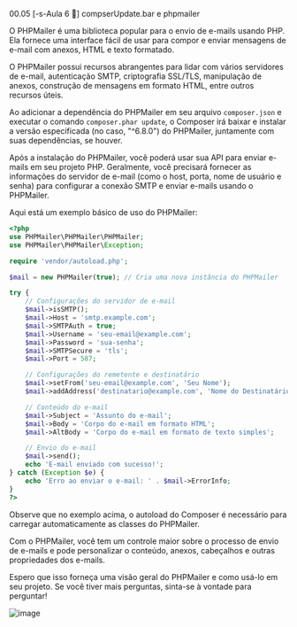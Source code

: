 00.05 [-s-Aula 6 🔽] compserUpdate.bar e phpmailer

O PHPMailer é uma biblioteca popular para o envio de e-mails usando PHP. Ela fornece uma interface fácil de usar para compor e enviar mensagens de e-mail com anexos, HTML e texto formatado.

O PHPMailer possui recursos abrangentes para lidar com vários servidores de e-mail, autenticação SMTP, criptografia SSL/TLS, manipulação de anexos, construção de mensagens em formato HTML, entre outros recursos úteis.

Ao adicionar a dependência do PHPMailer em seu arquivo `composer.json` e executar o comando `composer.phar update`, o Composer irá baixar e instalar a versão especificada (no caso, "^6.8.0") do PHPMailer, juntamente com suas dependências, se houver.

Após a instalação do PHPMailer, você poderá usar sua API para enviar e-mails em seu projeto PHP. Geralmente, você precisará fornecer as informações do servidor de e-mail (como o host, porta, nome de usuário e senha) para configurar a conexão SMTP e enviar e-mails usando o PHPMailer.

Aqui está um exemplo básico de uso do PHPMailer:

```php
<?php
use PHPMailer\PHPMailer\PHPMailer;
use PHPMailer\PHPMailer\Exception;

require 'vendor/autoload.php';

$mail = new PHPMailer(true); // Cria uma nova instância do PHPMailer

try {
    // Configurações do servidor de e-mail
    $mail->isSMTP();
    $mail->Host = 'smtp.example.com';
    $mail->SMTPAuth = true;
    $mail->Username = 'seu-email@example.com';
    $mail->Password = 'sua-senha';
    $mail->SMTPSecure = 'tls';
    $mail->Port = 587;

    // Configurações do remetente e destinatário
    $mail->setFrom('seu-email@example.com', 'Seu Nome');
    $mail->addAddress('destinatario@example.com', 'Nome do Destinatário');

    // Conteúdo do e-mail
    $mail->Subject = 'Assunto do e-mail';
    $mail->Body = 'Corpo do e-mail em formato HTML';
    $mail->AltBody = 'Corpo do e-mail em formato de texto simples';

    // Envio do e-mail
    $mail->send();
    echo 'E-mail enviado com sucesso!';
} catch (Exception $e) {
    echo 'Erro ao enviar o e-mail: ' . $mail->ErrorInfo;
}
?>
```

Observe que no exemplo acima, o autoload do Composer é necessário para carregar automaticamente as classes do PHPMailer.

Com o PHPMailer, você tem um controle maior sobre o processo de envio de e-mails e pode personalizar o conteúdo, anexos, cabeçalhos e outras propriedades dos e-mails.

Espero que isso forneça uma visão geral do PHPMailer e como usá-lo em seu projeto. Se você tiver mais perguntas, sinta-se à vontade para perguntar!

![image](https://github.com/H7-Dev/README.X/assets/93455937/57be6b19-cb41-4be2-aa19-fcedb38973c2)
